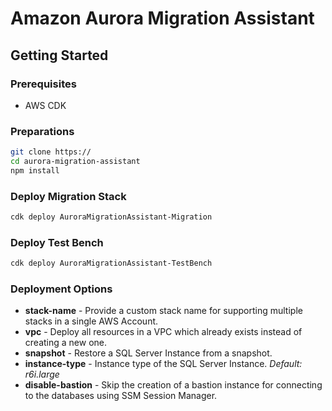 # Amazon Aurora Migration Assistant

## Getting Started

### Prerequisites
- AWS CDK

### Preparations
```sh
git clone https://
cd aurora-migration-assistant
npm install
```

### Deploy Migration Stack
```sh
cdk deploy AuroraMigrationAssistant-Migration
```

### Deploy Test Bench
```sh
cdk deploy AuroraMigrationAssistant-TestBench
```

### Deployment Options

- **stack-name** - Provide a custom stack name for supporting multiple stacks in a single AWS Account.
- **vpc** - Deploy all resources in a VPC which already exists instead of creating a new one.
- **snapshot** - Restore a SQL Server Instance from a snapshot.
- **instance-type** - Instance type of the SQL Server Instance. *Default: r6i.large*
- **disable-bastion** - Skip the creation of a bastion instance for connecting to the databases using SSM Session Manager.